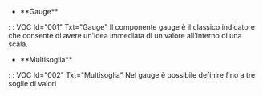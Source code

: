 - \*\*Gauge\*\*

 :  : VOC Id="001" Txt="Gauge"
Il componente gauge è il classico indicatore che consente di avere un'idea immediata di un valore all'interno di una scala.

- \*\*Multisoglia\*\*

 :  : VOC Id="002" Txt="Multisoglia"
Nel gauge è possibile definire fino a tre soglie di valori

